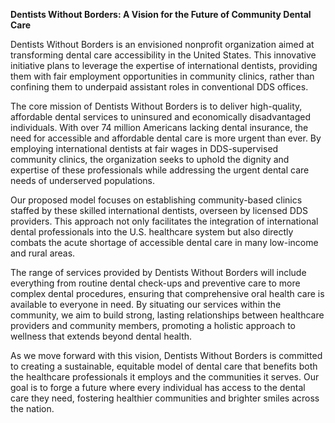 **Dentists Without Borders: A Vision for the Future of Community Dental Care**

Dentists Without Borders is an envisioned nonprofit organization aimed at transforming dental care accessibility in the United States. This innovative initiative plans to leverage the expertise of international dentists, providing them with fair employment opportunities in community clinics, rather than confining them to underpaid assistant roles in conventional DDS offices.

The core mission of Dentists Without Borders is to deliver high-quality, affordable dental services to uninsured and economically disadvantaged individuals. With over 74 million Americans lacking dental insurance, the need for accessible and affordable dental care is more urgent than ever. By employing international dentists at fair wages in DDS-supervised community clinics, the organization seeks to uphold the dignity and expertise of these professionals while addressing the urgent dental care needs of underserved populations.

Our proposed model focuses on establishing community-based clinics staffed by these skilled international dentists, overseen by licensed DDS providers. This approach not only facilitates the integration of international dental professionals into the U.S. healthcare system but also directly combats the acute shortage of accessible dental care in many low-income and rural areas.

The range of services provided by Dentists Without Borders will include everything from routine dental check-ups and preventive care to more complex dental procedures, ensuring that comprehensive oral health care is available to everyone in need. By situating our services within the community, we aim to build strong, lasting relationships between healthcare providers and community members, promoting a holistic approach to wellness that extends beyond dental health.

As we move forward with this vision, Dentists Without Borders is committed to creating a sustainable, equitable model of dental care that benefits both the healthcare professionals it employs and the communities it serves. Our goal is to forge a future where every individual has access to the dental care they need, fostering healthier communities and brighter smiles across the nation.
